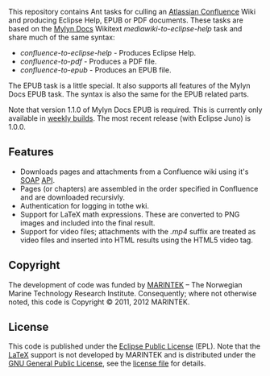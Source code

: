This repository contains Ant tasks for culling an [Atlassian Confluence](http://www.atlassian.com/software/confluence/) Wiki and producing Eclipse Help, EPUB or PDF documents. These tasks are based on the [Mylyn Docs](http://www.eclipse.org/projects/project.php?id=mylyn.docs) Wikitext *mediawiki-to-eclipse-help* task and share much of the same syntax:

* *confluence-to-eclipse-help* - Produces Eclipse Help.
* *confluence-to-pdf* - Produces a PDF file.
* *confluence-to-epub* - Produces an EPUB file.

The EPUB task is a little special. It also supports all features of the Mylyn Docs EPUB task. The syntax is also the same for the EPUB related parts.

Note that version 1.1.0 of Mylyn Docs EPUB is required. This is currently only available in [weekly builds](http://download.eclipse.org/mylyn/snapshots/weekly/). The most recent release (with Eclipse Juno) is 1.0.0.

Features
--------
* Downloads pages and attachments from a Confluence wiki using it's [SOAP](http://en.wikipedia.org/wiki/SOAP) [API](https://developer.atlassian.com/display/CONFDEV/Confluence+XML-RPC+and+SOAP+APIs).
* Pages (or chapters) are assembled in the order specified in Confluence and are downloaded recursivly.
* Authentication for logging in tothe wki.
* Support for LaTeX math expressions. These are converted to PNG images and included into the final result.
* Support for video files; attachments with the *.mp4* suffix are treated as video files and inserted into HTML results using the HTML5 video tag.

Copyright
---------
The development of code was funded by [MARINTEK](http://www.sintef.no/Home/MARINTEK/) – The Norwegian Marine Technology Research Institute. Consequently; where not otherwise noted, this code is Copyright © 2011, 2012 MARINTEK.

License
-------
This code is published under the [Eclipse Public License](http://www.eclipse.org/legal/epl-v10.html) (EPL). Note
that the [LaTeX](http://en.wikipedia.org/wiki/LaTeX) support is not developed by MARINTEK and is distributed under the [GNU General Public License](http://www.gnu.org/licenses/gpl-2.0.html), see the [license file](blob/master/org.scilab.forge.jlatexmath/META-INF/LICENSE) for details.


